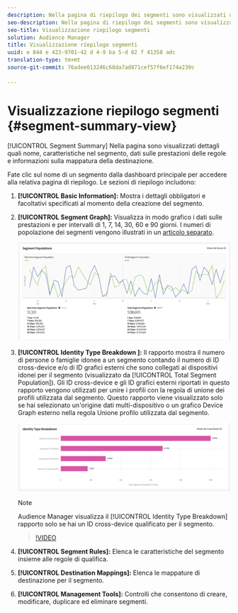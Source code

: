 ```yaml
---
description: Nella pagina di riepilogo dei segmenti sono visualizzati dettagli quali nome, caratteristiche nel segmento, regole, dati sulle prestazioni e informazioni sulla mappatura della destinazione.
seo-description: Nella pagina di riepilogo dei segmenti sono visualizzati dettagli quali nome, caratteristiche nel segmento, regole, dati sulle prestazioni e informazioni sulla mappatura della destinazione.
seo-title: Visualizzazione riepilogo segmenti
solution: Audience Manager
title: Visualizzazione riepilogo segmenti
uuid: e 844 e 423-9701-42 d 4-9 ba 5-d 82 f 41358 adc
translation-type: tm+mt
source-git-commit: 76adee013246c68da7ad871cef57f6ef174a239c

---
```



# Visualizzazione riepilogo segmenti {#segment-summary-view}

[!UICONTROL Segment Summary] Nella pagina sono visualizzati dettagli quali nome, caratteristiche nel segmento, dati sulle prestazioni delle regole e informazioni sulla mappatura della destinazione.

Fate clic sul nome di un segmento dalla dashboard principale per accedere alla relativa pagina di riepilogo. Le sezioni di riepilogo includono:

1. **[!UICONTROL Basic Information]:** Mostra i dettagli obbligatori e facoltativi specificati al momento della creazione del segmento.
2. **[!UICONTROL Segment Graph]:** Visualizza in modo grafico i dati sulle prestazioni e per intervalli di 1, 7, 14, 30, 60 e 90 giorni. I numeri di popolazione dei segmenti vengono illustrati in un [articolo separato](../../features/segments/segment-builder-data.md).

   ![segmenti-grafico](assets/segment-graph.png)

3. **[!UICONTROL Identity Type Breakdown ]:** Il rapporto mostra il numero di persone o famiglie idonee a un segmento contando il numero di ID cross-device e/o di ID grafici esterni che sono collegati ai dispositivi idonei per il segmento (visualizzato da [!UICONTROL Total Segment Population]). Gli ID cross-device e gli ID grafici esterni riportati in questo rapporto vengono utilizzati per unire i profili con la regola di unione dei profili utilizzata dal segmento. Questo rapporto viene visualizzato solo se hai selezionato un'origine dati multi-dispositivo o un grafico Device Graph esterno nella regola Unione profilo utilizzata dal segmento.

   ![segmenti-grafico](assets/segment-type.png)

   >[!NOTE]
   >
   >Audience Manager visualizza il [!UICONTROL Identity Type Breakdown] rapporto solo se hai un ID cross-device qualificato per il segmento.

   >[!VIDEO](https://video.tv.adobe.com/v/27977/?captions=ita)

4. **[!UICONTROL Segment Rules]:** Elenca le caratteristiche del segmento insieme alle regole di qualifica.
5. **[!UICONTROL Destination Mappings]:** Elenca le mappature di destinazione per il segmento.
6. **[!UICONTROL Management Tools]:** Controlli che consentono di creare, modificare, duplicare ed eliminare segmenti.